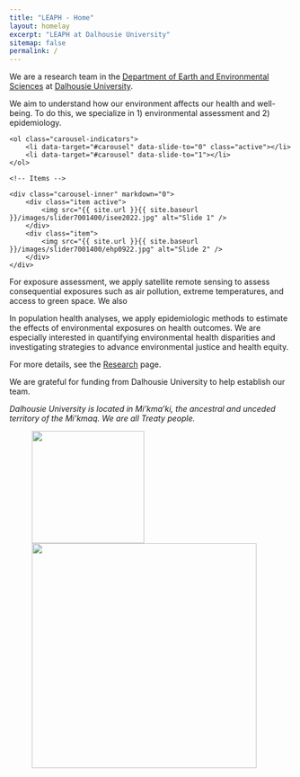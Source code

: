 ```yaml
---
title: "LEAPH - Home"
layout: homelay
excerpt: "LEAPH at Dalhousie University"
sitemap: false
permalink: /
---
```


We are a research team in the [Department of Earth and Environmental Sciences](https://www.dal.ca/faculty/science/earth-environmental-sciences.html) at [Dalhousie University](https://www.dal.ca/).

We aim to understand how our environment affects our health and well-being. To do this, we specialize in 1) environmental assessment and 2) epidemiology. 

<!--
<div markdown="0" id="carousel" class="carousel slide" data-ride="carousel" data-interval="4000" data-pause="hover" >
    <!-- Menu -->
    
    <ol class="carousel-indicators">
        <li data-target="#carousel" data-slide-to="0" class="active"></li>
        <li data-target="#carousel" data-slide-to="1"></li>
    </ol>

    <!-- Items -->
    
    <div class="carousel-inner" markdown="0">
        <div class="item active">
            <img src="{{ site.url }}{{ site.baseurl }}/images/slider7001400/isee2022.jpg" alt="Slide 1" />
        </div>
        <div class="item">
            <img src="{{ site.url }}{{ site.baseurl }}/images/slider7001400/ehp0922.jpg" alt="Slide 2" />
        </div>
    </div>
<!--
  <a class="left carousel-control" href="#carousel" role="button" data-slide="prev">
    <span class="glyphicon glyphicon-chevron-left" aria-hidden="true"></span>
    <span class="sr-only">Previous</span>
  </a>
  <a class="right carousel-control" href="#carousel" role="button" data-slide="next">
    <span class="glyphicon glyphicon-chevron-right" aria-hidden="true"></span>
    <span class="sr-only">Next</span>
  </a>
</div> 
-->

For exposure assessment, we apply satellite remote sensing to assess consequential exposures such as air pollution, extreme temperatures, and access to green space. We also  

In population health analyses, we apply epidemiologic methods to estimate the effects of environmental exposures on health outcomes. We are especially interested in quantifying environmental health disparities and investigating strategies to advance environmental justice and health equity.

For more details, see the [Research](research) page.

We are grateful for funding from Dalhousie University to help establish our team. 

*Dalhousie University is located in Mi’kma’ki, the ancestral and unceded territory of the Mi’kmaq. We are all Treaty people.*

<figure class="fourth">
  <img src="{{ site.url }}{{ site.baseurl }}/images/logo1.png" style="width: 200px">
  <img src="{{ site.url }}{{ site.baseurl }}/images/logopic/dal.png" style="width: 400px">
</figure>
